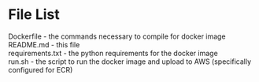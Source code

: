 # File List
Dockerfile - the commands necessary to compile for docker image\
README.md - this file\
requirements.txt - the python requirements for the docker image\
run.sh - the script to run the docker image and upload to AWS (specifically configured for ECR)